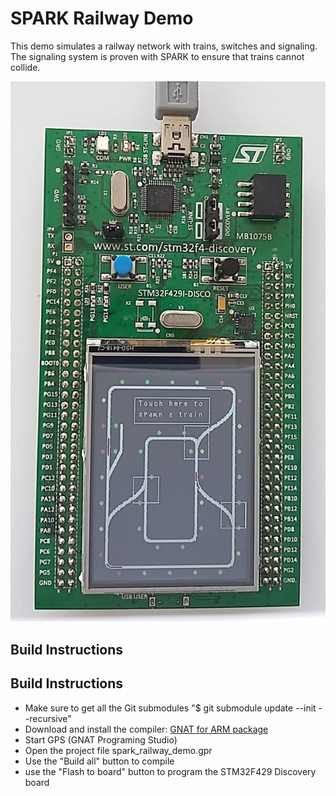 # SPARK Railway Demo

This demo simulates a railway network with trains, switches and signaling. The signaling system is proven with SPARK to ensure that trains cannot collide.

![Screenshot](screenshot.jpg?raw=true "Screenshot")

## Build Instructions

## Build Instructions

- Make sure to get all the Git submodules "$ git submodule update --init --recursive"
- Download and install the compiler: [GNAT for ARM package](http://libre.adacore.com/download/configurations)
- Start GPS (GNAT Programing Studio)
- Open the project file spark_railway_demo.gpr
- Use the "Build all" button to compile
- use the "Flash to board" button to program the STM32F429 Discovery board
